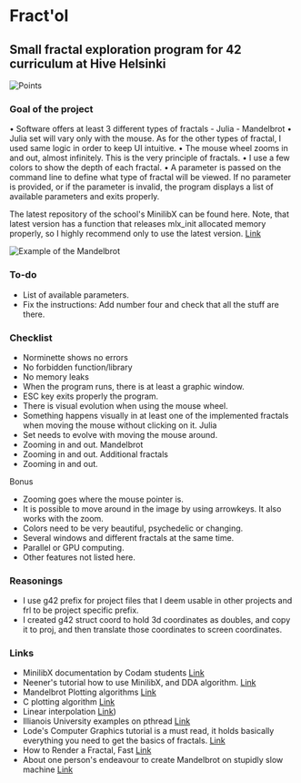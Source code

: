 # Fract'ol

## Small fractal exploration program for 42 curriculum at Hive Helsinki

![Points](points.png)

### Goal of the project

• Software offers at least 3 different types of fractals - Julia - Mandelbrot
• Julia set will vary only with the mouse. As for the other types of fractal,
I used same logic in order to keep UI intuitive.
• The mouse wheel zooms in and out, almost infinitely. This is the very principle of fractals.
• I use a few colors to show the depth of each fractal.
• A parameter is passed on the command line to define what type of fractal will be
viewed. If no parameter is provided, or if the parameter is invalid, the program
displays a list of available parameters and exits properly.

The latest repository of the school's MinilibX can be found here. Note, that latest version has a function that releases mlx_init allocated memory properly, so I highly recommend only to use the latest version.
[Link](https://github.com/42Paris/minilibx-linux)

![Example of the Mandelbrot](example.png)

### To-do
- List of available parameters.
- Fix the instructions: Add number four and check that all the stuff are there.
### Checklist

- Norminette shows no errors
- No forbidden function/library
- No memory leaks
- When the program runs, there is at least a graphic window.
- ESC key exits properly the program.
- There is visual evolution when using the mouse wheel.
- Something happens visually in at least one of the implemented fractals when moving the mouse without clicking on it.
  Julia
- Set needs to evolve with moving the mouse around.
- Zooming in and out.
  Mandelbrot
- Zooming in and out.
  Additional fractals
- Zooming in and out.

Bonus

- Zooming goes where the mouse pointer is.
- It is possible to move around in the image by using arrowkeys. It also works with the zoom.
- Colors need to be very beautiful, psychedelic or changing.
- Several windows and different fractals at the same time.
- Parallel or GPU computing.
- Other features not listed here.

### Reasonings

- I use g42 prefix for project files that I deem usable in other projects and frl to be project specific prefix.
- I created g42 struct coord to hold 3d coordinates as doubles, and copy it to proj, and then translate those coordinates to screen coordinates.

### Links

- MinilibX documentation by Codam students [Link](https://harm-smits.github.io/42docs/libs/minilibx/getting_started.html#compilation-on-linux)
- Neener's tutorial how to use MinilibX, and DDA algorithm. [Link](https://gontjarow.github.io/MiniLibX/)
- Mandelbrot Plotting algorithms [Link](https://en.wikipedia.org/wiki/Plotting_algorithms_for_the_Mandelbrot_set)
- C plotting algorithm [Link](https://jonisalonen.com/2013/lets-draw-the-mandelbrot-set/)
- Linear interpolation [Link](https://en.wikipedia.org/wiki/Linear_interpolation))
- Illianois University examples on pthread [Link](https://courses.engr.illinois.edu/cs241/fa2010/ppt/10-pthread-examples.pdf)
- Lode's Computer Graphics tutorial is a must read, it holds basically everything you need to get the basics of fractals. [Link](https://lodev.org/cgtutor/juliamandelbrot.html)
- How to Render a Fractal, Fast [Link](https://blog.bede.io/how-to-render-a-fractal-fast/)
- About one person's endeavour to create Mandelbrot on stupidly slow machine [Link](
http://cowlark.com/2018-05-26-bogomandel/index.html)
